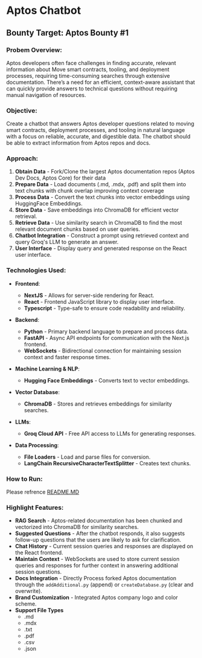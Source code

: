 # Aptos Chatbot

## Bounty Target: Aptos Bounty #1

### Probem Overview:
Aptos developers often face challenges in finding accurate, relevant information about Move smart contracts, tooling, and deployment processes, requiring time-consuming searches through extensive documentation. There’s a need for an efficient, context-aware assistant that can quickly provide answers to technical questions without requiring manual navigation of resources.

### Objective:
Create a chatbot that answers Aptos developer questions related to moving smart contracts, deployment processes, and tooling in natural language with a focus on reliable, accurate, and digestible data. The chatbot should be able to extract information from Aptos repos and docs.

### Approach:
1. **Obtain Data** -  Fork/Clone the largest Aptos documentation repos (Aptos Dev Docs, Aptos Core) for their data
2. **Prepare Data** - Load documents (.md, .mdx, .pdf) and split them into text chunks with chunk overlap improving context coverage
3. **Process Data** - Convert the text chunks into vector embeddings using HuggingFace Embeddings.
4. **Store Data** - Save embeddings into ChromaDB for efficient vector retrieval.
5. **Retrieve Data** - Use similarity search in ChromaDB to find the most relevant document chunks based on user queries.
6. **Chatbot Integration** - Construct a prompt using retrieved context and query Groq's LLM to generate an answer.
7. **User Interface** - Display query and generated response on the React user interface.

### Technologies Used:
- **Frontend**:
  - **NextJS** - Allows for server-side rendering for React.
  - **React** - Frontend JavaScript library to display user interface.
  - **Typescript** - Type-safe to ensure code readability and reliability.
  
- **Backend**:
  - **Python** - Primary backend language to prepare and process data.
  - **FastAPI** - Async API endpoints for communication with the Next.js frontend.
  - **WebSockets** - Bidirectional connection for maintaining session context and faster response times.

- **Machine Learning & NLP**:
  - **Hugging Face Embeddings** - Converts text to vector embeddings.
  
- **Vector Database**:
  - **ChromaDB** - Stores and retrieves embeddings for similarity searches.

- **LLMs**:
  - **Groq Cloud API** - Free API access to LLMs for generating responses.

- **Data Processing**:
  - **File Loaders** - Load and parse files for conversion.
  - **LangChain RecursiveCharacterTextSplitter** - Creates text chunks.

### How to Run:
Please refrence [README.MD](README.md)

### Highlight Features:
- **RAG Search** - Aptos-related documentation has been chunked and vectorized into ChromaDB for similarity searches.
- **Suggested Questions** - After the chatbot responds, it also suggests follow-up questions that the users are likely to ask for clarification.
- **Chat History** - Current session queries and responses are displayed on the React frontend.
- **Maintain Context** - WebSockets are used to store current session queries and responses for further context in answering additional session questions.
- **Docs Integration** - Directly Process forked Aptos documentation through the `addAdditional.py` (append) or `createDatabase.py` (clear and overwrite).
- **Brand Customization** - Integrated Aptos company logo and color scheme.
- **Support File Types** 
    - .md
    - .mdx
    - .txt
    - .pdf
    - .csv
    - .json

